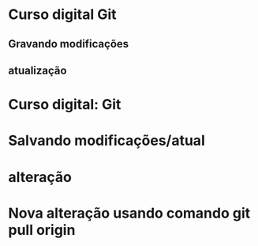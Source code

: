 # Curso digital Git

## Gravando modificações

## atualização

# Curso digital: Git

# Salvando modificações/atual

# alteração 

# Nova alteração usando comando git pull origin <nome-da-branch> 
